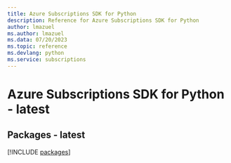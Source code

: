 ```yaml
---
title: Azure Subscriptions SDK for Python
description: Reference for Azure Subscriptions SDK for Python
author: lmazuel
ms.author: lmazuel
ms.data: 07/20/2023
ms.topic: reference
ms.devlang: python
ms.service: subscriptions
---
```

# Azure Subscriptions SDK for Python - latest
## Packages - latest
[!INCLUDE [packages](subscriptions-index.md)]